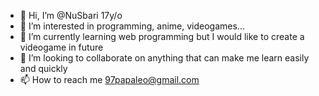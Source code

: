 - 👋 Hi, I’m @NuSbari 17y/o
- 👀 I’m interested in programming, anime, videogames...
- 🌱 I’m currently learning web programming but I would like to create a videogame in future
- 💞️ I’m looking to collaborate on anything that can make me learn easily and quickly
- 📫 How to reach me 97papaleo@gmail.com

<!---
NuSbari/NuSbari is a ✨ special ✨ repository because its `README.md` (this file) appears on your GitHub profile.
You can click the Preview link to take a look at your changes.
--->
